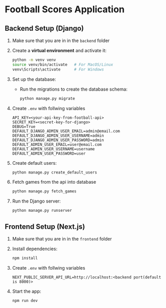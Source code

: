 # Football Scores Application

## **Backend Setup (Django)**

1. Make sure that you are in in the `backend` folder

1. Create a **virtual environment** and activate it:

   ```bash
   python -m venv venv
   source venv/bin/activate   # For MacOS/Linux
   venv\Scripts\activate      # For Windows
   ```

1. Set up the database:

   - Run the migrations to create the database schema:
     ```bash
     python manage.py migrate
     ```

1. Create `.env` with follwing variables

   ```env
   API_KEY=<your-api-key-from-football-api>
   SECRET_KEY=<secret-key-for-django>
   DEBUG=True
   DEFAULT_DJANGO_ADMIN_USER_EMAIL=admin@email.com
   DEFAULT_DJANGO_ADMIN_USER_USERNAME=admin
   DEFAULT_DJANGO_ADMIN_USER_PASSWORD=admin
   DEFAULT_ADMIN_USER_EMAIL=user@email.com
   DEFAULT_ADMIN_USER_USERNAME=username
   DEFAULT_ADMIN_USER_PASSWORD=user
   ```

1. Create default users:

   ```bash
   python manage.py create_default_users
   ```

1. Fetch games from the api into database

   ```bash
   python manage.py fetch_games
   ```

1. Run the Django server:
   ```bash
   python manage.py runserver
   ```

## **Frontend Setup (Next.js)**

1. Make sure that you are in in the `frontend` folder

1. Install dependencies:

   ```bash
   npm install
   ```

1. Create `.env` with follwing variables

   ```env
   NEXT_PUBLIC_SERVER_API_URL=http://localhost:<backend port(default is 8000)>
   ```

1. Start the app:

   ```bash
   npm run dev
   ```
